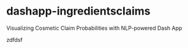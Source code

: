 # dashapp-ingredientsclaims
Visualizing Cosmetic Claim Probabilities with NLP-powered Dash App


zdfdsf
